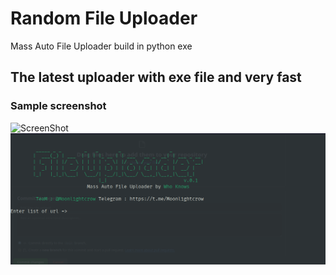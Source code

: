 # Random File Uploader
Mass Auto File Uploader build in python exe 

## The latest uploader with exe file and very fast

### Sample screenshot

![ScreenShot](/image.png)
![ScreenShot](https://raw.githubusercontent.com/0xWhoknows/random-file-uploader/main/git.png)
 
